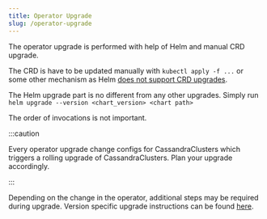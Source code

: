 ```yaml
---
title: Operator Upgrade
slug: /operator-upgrade
---
```


The operator upgrade is performed with help of Helm and manual CRD upgrade.

The CRD is have to be updated manually with `kubectl apply -f ...` or some other mechanism as Helm [does not support CRD upgrades](https://helm.sh/docs/chart_best_practices/custom_resource_definitions/). 

The Helm upgrade part is no different from any other upgrades. Simply run `helm upgrade --version <chart_version> <chart path>`

The order of invocations is not important.

:::caution

Every operator upgrade change configs for CassandraClusters which triggers a rolling upgrade of CassandraClusters.
Plan your upgrade accordingly.

:::

Depending on the change in the operator, additional steps may be required during upgrade.
Version specific upgrade instructions can be found [here](upgrading.md).